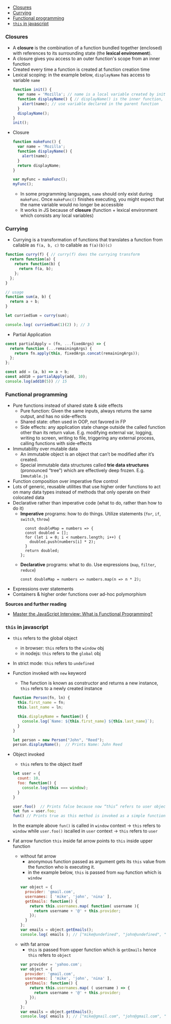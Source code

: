 * [Closures](#closures)
* [Currying](#curry)
* [Functional programming](#functional-programming)
* [`this` in javascript](#this-in-javascript)

### Closures

* A **closure** is the combination of a function bundled together (enclosed) with references to its surrounding state (the **lexical environment**).
* A closure gives you access to an outer function's scope from an inner function
* Created every time a function is created at function creation time
* Lexical scoping: in the example below, `displayName` has access to variable `name`
  ```javascript
  function init() {
    var name = 'Mozilla'; // name is a local variable created by init
    function displayName() { // displayName() is the inner function, a closure
      alert(name); // use variable declared in the parent function
    }
    displayName();
  }
  init();
  ```
* Closure
  ```javascript
  function makeFunc() {
    var name = 'Mozilla';
    function displayName() {
      alert(name);
    }
    return displayName;
  }

  var myFunc = makeFunc();
  myFunc();
  ```
  * In some programming languages, `name` should only exist during `makeFunc`. Once `makeFunc()` finishes executing, you might expect that the name variable would no longer be accessible
  * It works in JS because of **closure** (function + lexical environment which consists any local variables)

### Currying

* Currying is a transformation of functions that translates a function from callable as `f(a, b, c)` to callable as `f(a)(b)(c)`

```javascript
function curry(f) { // curry(f) does the currying transform
  return function(a) {
    return function(b) {
      return f(a, b);
    };
  };
}

// usage
function sum(a, b) {
  return a + b;
}

let curriedSum = curry(sum);

console.log( curriedSum(1)(2) ); // 3
```

* Partial Application

```javascript
const partialApply = (fn, ...fixedArgs) => {
  return function (...remainingArgs) {
    return fn.apply(this, fixedArgs.concat(remainingArgs));
  };
};

const add = (a, b) => a + b;
const add10 = partialApply(add, 10);
console.log(add10(5)) // 15
```

### Functional programming

* Pure functions instead of shared state & side effects
  * Pure function: Given the same inputs, always returns the same output, and has no side-effects
  * Shared state: often used in OOP, not favored in FP
  * Side effects: any application state change outside the called function other than its return value. E.g. modifying external var, logging, writing to screen, writing to file, triggering any external process, calling functions with side-effects
* Immutability over mutable data
  * An immutable object is an object that can’t be modified after it’s created.
  * Special immutable data structures called **trie data structures** (pronounced “tree”) which are effectively deep frozen. E.g. `Immutable.js`
* Function composition over imperative flow control
* Lots of generic, reusable utilities that use higher order functions to act on many data types instead of methods that only operate on their colocated data
* Declarative rather than imperative code (what to do, rather than how to do it)
  * **Imperative** programs: how to do things. Utilize statements (`for`, `if`, `switch`, `throw`)
    ```
      const doubleMap = numbers => {
      const doubled = [];
      for (let i = 0; i < numbers.length; i++) {
        doubled.push(numbers[i] * 2);
      }
      return doubled;
    };
    ```
  * **Declarative** programs: what to do. Use expressions (`map`, `filter`, `reduce`)
    ```
    const doubleMap = numbers => numbers.map(n => n * 2);
    ```
* Expressions over statements
* Containers & higher order functions over ad-hoc polymorphism

**Sources and further reading**
* [Master the JavaScript Interview: What is Functional Programming?](https://medium.com/javascript-scene/master-the-javascript-interview-what-is-functional-programming-7f218c68b3a0)

### `this` in javascript

* `this` refers to the global object
  * in browser: `this` refers to the `window` obj
  * in nodejs: `this` refers to the `global` obj
* In strict mode: `this` refers to `undefined`
* Function invoked with `new` keyword  
  * The function is known as constructor and returns a new instance, `this` refers to a newly created instance
  ```javascript
  function Person(fn, ln) {
    this.first_name = fn;
    this.last_name = ln;

    this.displayName = function() {
      console.log(`Name: ${this.first_name} ${this.last_name}`);
    }
  }

  let person = new Person("John", "Reed");
  person.displayName();  // Prints Name: John Reed
  ```
* Object invoked
  * `this` refers to the object itself
  ```javascript
  let user = {
    count: 10,
    foo: function() {
      console.log(this === window);
    }
  }

  user.foo()  // Prints false because now “this” refers to user object instead of global object.
  let fun = user.foo;
  fun() // Prints true as this method is invoked as a simple function.
  ```
  In the example above `fun()` is called in `window` context -> `this` refers to `window` while `user.foo()` iscalled in `user` context -> `this` refers to `user`

* Fat arrow function
  `this` inside fat arrow points to `this` inside upper function
  * without fat arrow
    * anonymous function passed as argument gets its `this` value from the function who is executing it.
    * in the example below, `this` is passed from `map` function which is `window`
    ```javascript
    var object = {
      provider: 'gmail.com',
      usernames: [ 'mike', 'john', 'nina' ],
      getEmails: function() {
        return this.usernames.map( function( username ){
          return username + '@' + this.provider;
        });
      }
    };
    var emails = object.getEmails();
    console.log( emails ); // ["mike@undefined", "john@undefined", "nina@undefined"]
    ```
  * with fat arrow
    * `this` is passed from upper function which is `getEmails` hence `this` refers to `object`
    ```javascript
    var provider = 'yahoo.com';
    var object = {
      provider: 'gmail.com',
      usernames: [ 'mike', 'john', 'nina' ],
      getEmails: function() {
        return this.usernames.map( ( username ) => {
          return username + '@' + this.provider;
        });
      }
    };
    var emails = object.getEmails();
    console.log( emails ); // ["mike@gmail.com", "john@gmail.com", "nina@gmail.com"]
    ```